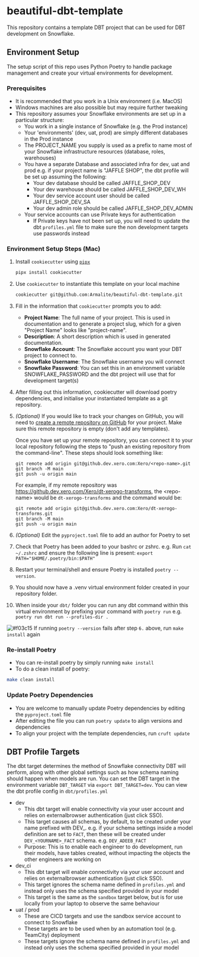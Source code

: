 # beautiful-dbt-template
This repository contains a template DBT project that can be used for DBT development on Snowflake.


## Environment Setup
The setup script of this repo uses Python Poetry to handle package management and create your virtual environments for development.

### Prerequisites
 - It is recommended that you work in a Unix environment (i.e. MacOS)
 - Windows machines are also possible but may require further tweaking
 - This repository assumes your Snowflake environments are set up in a particular structure:
   - You work in a single instance of Snowflake (e.g. the Prod instance)
   - Your 'environments' (dev, uat, prod) are simply different databases in the Prod instance
   - The PROJECT_NAME you supply is used as a prefix to name most of your Snowflake infrastructure resources (database, roles, warehouses)
   - You have a separate Database and associated infra for dev, uat and prod e.g. if your project name is "JAFFLE SHOP", the dbt profile will be set up assuming the following:
      - Your dev database should be called JAFFLE_SHOP_DEV
      - Your dev warehouse should be called JAFFLE_SHOP_DEV_WH
      - Your dev service account user should be called JAFFLE_SHOP_DEV_SA
      - Your dev admin role should be called JAFFLE_SHOP_DEV_ADMIN
   - Your service accounts can use Private keys for authentication
      - If Private keys have not been set up, you will need to update the dbt `profiles.yml` file to make sure the non development targets use passwords instead


### Environment Setup Steps (Mac)
 1. Install `cookiecutter` using [`pipx`](https://github.com/pipxproject/pipx)
    ```bash
    pipx install cookiecutter
    ```

 1. Use `cookiecutter` to instantiate this template on your local machine

    ```bash
    cookiecutter git@github.com:Armalite/beautiful-dbt-template.git
    ```

 1. Fill in the information that `cookiecutter` prompts you to add:
    - **Project Name**: The full name of your project. This is used in documentation and to generate a project slug, which for a given "Project Name" looks like "project-name".
    - **Description**: A short description which is used in generated documentation.
    - **Snowflake Account**: The Snowflake account you want your DBT project to connect to.
    - **Snowflake Username**: The Snowflake username you will connect
    - **Snowflake Password**: You can set this in an environment variable SNOWFLAKE_PASSWORD and the dbt project will use that for development target(s)


 1. After filling out this information, cookiecutter will download poetry dependencies, and initialise your instantiated template as a git repository.

1. *(Optional)* If you would like to track your changes on GitHub, you will need to [create a remote repository on GitHub](https://github.dev.xero.com/new) for your project. Make sure this remote repository is empty (don't add any templates).

   Once you have set up your remote repository, you can connect it to your local repository following the steps to "push an existing repository from the command-line". These steps should look something like:
    ```
    git remote add origin git@github.dev.xero.com:Xero/<repo-name>.git
    git branch -M main
    git push -u origin main
    ```
    For example, if my remote repository was https://github.dev.xero.com/Xero/dt-xerogo-transforms, the \<repo-name\> would be `dt-xerogo-transforms` and the command would be:
    ```
    git remote add origin git@github.dev.xero.com:Xero/dt-xerogo-transforms.git
    git branch -M main
    git push -u origin main
    ```

 1. *(Optional)* Edit the `pyproject.toml` file to add an author for Poetry to set
 1. Check that Poetry has been added to your bashrc or zshrc. e.g. Run `cat ~/.zshrc` and ensure the following line is present: `export PATH="$HOME/.poetry/bin:$PATH"`
 1. Restart your terminal/shell and ensure Poetry is installed `poetry --version`.
 1. You should now have a .venv virtual environment folder created in your repository folder.
 1. When inside your `dbt/` folder you can run any dbt command within this virtual environment by prefixing your command with `poetry run` e.g. `poetry run dbt run --profiles-dir .`

 ![#f03c15](https://via.placeholder.com/15/f03c15/000000?text=+) If running `poetry --version` fails after step `6.` above, run `make install` again

### Re-install Poetry
 - You can re-install poetry by simply running `make install`
 - To do a clean install of poetry:
  ```bash
  make clean install
  ```

### Update Poetry Dependencies
 - You are welcome to manually update Poetry dependencies by editing the `pyproject.toml` file
 - After editing the file you can run `poetry update` to align versions and dependencies
 - To align your project with the template dependencies, run `cruft update`

## DBT Profile Targets
The dbt target determines the method of Snowflake connectivity DBT will perform, along with other global settings such as how schema naming should happen when models are run. You can set the DBT target in the environment variable `DBT_TARGET` via `export DBT_TARGET=dev`. You can view the dbt profile config in `dbt/profiles.yml`
 - dev
   - This dbt target will enable connectivity via your user account and relies on externalbrowser authentication (just click SSO).
   - This target causes all schemas, by default, to be created under your name prefixed with DEV_. e.g. if your schema settings inside a model definition are set to `FACT`, then these will be created under `DEV_<YOURNAME>_FACT` schema. e.g. `DEV_ADEEB_FACT`
   - Purpose: This is to enable each engineer to do development, run their models, have tables created, without impacting the objects the other engineers are working on
 - dev_ci
   - This dbt target will enable connectivity via your user account and relies on externalbrowser authentication (just click SSO).
   - This target ignores the schema name defined in `profiles.yml` and instead only uses the schema specified provided in your model
   - This target is the same as the `sandbox` target below, but is for use locally from your laptop to observe the same behaviour
 - uat / prod
   - These are CICD targets and use the sandbox service account to connect to Snowflake
   - These targets are to be used when by an automation tool (e.g. TeamCity) deployment
   - These targets ignore the schema name defined in `profiles.yml` and instead only uses the schema specified provided in your model

